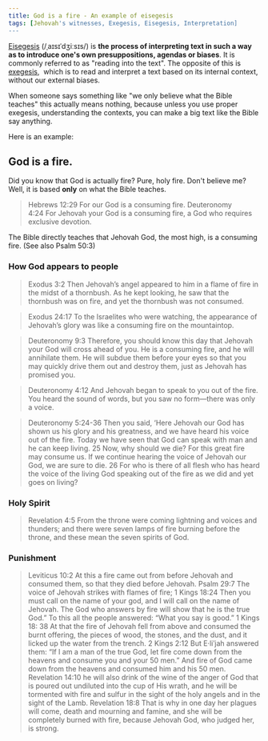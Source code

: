 ```yaml
---
title: God is a fire - An example of eisegesis
tags: [Jehovah's witnesses, Exegesis, Eisegesis, Interpretation]
---
```


[Eisegesis](https://en.m.wikipedia.org/wiki/Eisegesis) (/ˌaɪsɪˈdʒiːsɪs/) is **the process of interpreting text in such a way as to introduce one's own presuppositions, agendas or biases**. It is commonly referred to as "reading into the text". The opposite of this is [exegesis](https://en.m.wikipedia.org/wiki/Exegesis),  which is to read and interpret a text based on its internal context, without our external biases. 

When someone says something like "we only believe what the Bible teaches" this actually means nothing, because unless you use proper exegesis, understanding the contexts, you can make a big text like the Bible say anything. 

Here is an example:

God is a fire.
--------------

Did you know that God is actually fire? Pure, holy fire. Don't believe me? Well, it is based **only** on what the Bible teaches.

> Hebrews 12:29 For our God is a consuming fire. 
> Deuteronomy 4:24 For Jehovah your God is a consuming fire, a God who requires exclusive devotion.

The Bible directly teaches that Jehovah God, the most high, is a consuming fire. (See also Psalm 50:3) 

### How God appears to people 

> Exodus 3:2 Then Jehovah’s angel appeared to him in a flame of fire in the midst of a thornbush. As he kept looking, he saw that the thornbush was on fire, and yet the thornbush was not consumed. 

> Exodus 24:17 To the Israelites who were watching, the appearance of Jehovah’s glory was like a consuming fire on the mountaintop. 

> Deuteronomy 9:3 Therefore, you should know this day that Jehovah your God will cross ahead of you. He is a consuming fire, and he will annihilate them. He will subdue them before your eyes so that you may quickly drive them out and destroy them, just as Jehovah has promised you. 

> Deuteronomy 4:12 And Jehovah began to speak to you out of the fire. You heard the sound of words, but you saw no form—there was only a voice. 

> Deuteronomy 5:24-36 Then you said, ‘Here Jehovah our God has shown us his glory and his greatness, and we have heard his voice out of the fire. Today we have seen that God can speak with man and he can keep living. 25 Now, why should we die? For this great fire may consume us. If we continue hearing the voice of Jehovah our God, we are sure to die. 26 For who is there of all flesh who has heard the voice of the living God speaking out of the fire as we did and yet goes on living?   

### Holy Spirit 

> Revelation 4:5 From the throne were coming lightning and voices and thunders; and there were seven lamps of fire burning before the throne, and these mean the seven spirits of God. 

### Punishment 
 
> Leviticus 10:2 At this a fire came out from before Jehovah and consumed them, so that they died before Jehovah. 
> Psalm 29:7 The voice of Jehovah strikes with flames of fire; 
> 1 Kings 18:24 Then you must call on the name of your god, and I will call on the name of Jehovah. The God who answers by fire will show that he is the true God.” To this all the people answered: “What you say is good.” 
> 1 Kings 18: 38 At that the fire of Jehovah fell from above and consumed the burnt offering, the pieces of wood, the stones, and the dust, and it licked up the water from the trench. 
> 2 Kings 2:12 But E·liʹjah answered them: “If I am a man of the true God, let fire come down from the heavens and consume you and your 50 men.” And fire of God came down from the heavens and consumed him and his 50 men. 
> Revelation 14:10 he will also drink of the wine of the anger of God that is poured out undiluted into the cup of His wrath, and he will be tormented with fire and sulfur in the sight of the holy angels and in the sight of the Lamb. 
> Revelation 18:8 That is why in one day her plagues will come, death and mourning and famine, and she will be completely burned with fire, because Jehovah God, who judged her, is strong.
